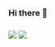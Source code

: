 ### Hi there 👋 
### 
<!-- ![](https://komarev.com/ghpvc/?username=madhurchhajed&color=green) -->
<img align="center" src="https://github-readme-stats.vercel.app/api/?username=madhurchhajed&include_all_commits=true&count_private=true"/>
<img align="center" src="https://github-readme-stats.vercel.app/api/top-langs/?username=madhurchhajed&layout=compact"/>

<!--
**madhurchhajed/madhurchhajed** is a ✨ _special_ ✨ repository because its `README.md` (this file) appears on your GitHub profile.

Here are some ideas to get you started:

- 🔭 I’m currently working on ...
- 🌱 I’m currently learning ...
- 👯 I’m looking to collaborate on ...
- 🤔 I’m looking for help with ...
- 💬 Ask me about ...
- 📫 How to reach me: ...
- 😄 Pronouns: ...
- ⚡ Fun fact: ...
-->
